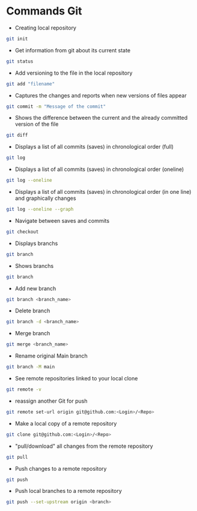 # Commands Git

* Сreating local repository

```sh
git init
```

* Get information from git about its current state

```sh
git status
```

* Add versioning to the file in the local repository

```sh
git add "filename"
```

* Captures the changes and reports when new versions of files appear

```sh
git commit -m "Message of the commit"
```

* Shows the difference between the current and the already committed version of the file

```sh
git diff
```

* Displays a list of all commits (saves) in chronological order (full)

```sh
git log
```

* Displays a list of all commits (saves) in chronological order (oneline)

```sh
git log --oneline
```

* Displays a list of all commits (saves) in chronological order (in one line) and graphically changes

```sh
git log --oneline --graph
```

* Navigate between saves and commits

```sh
git checkout
```

* Displays branchs

```sh
git branch
```

* Shows branchs

```sh
git branch
```

* Add new branch

```sh
git branch <branch_name>
```

* Delete branch

```sh
git branch -d <branch_name>
```

* Merge branch

```sh
git merge <branch_name>
```

* Rename original Main branch
```sh
git branch -M main  
```

* See remote repositories linked to your local clone
```sh
git remote -v
```

* reassign another Git for push
```sh
git remote set-url origin git@github.com:<Login>/<Repo>
```

* Make a local copy of a remote repository
```sh
git clone git@github.com:<Login>/<Repo>
```

* "pull/download" all changes from the remote repository
```sh
git pull
```

* Push changes to a remote repository
```sh
git push
```

* Push local branches to a remote repository
```sh
git push --set-upstream origin <branch>
```
